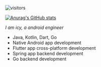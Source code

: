 ![visitors](https://visitor-badge.laobi.icu/badge?page_id=Icyoung.Icyoung)

[![Anurag's GitHub stats](https://github-readme-stats.vercel.app/api?username=Icyoung)](https://github.com/anuraghazra/github-readme-stats)

*I am icy, a android engineer*
- Java, Kotlin, Dart, Go  
- Native Android app development  
- Flutter app cross-platform development
- Spring app backend development  
- Go backend development
